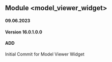 ## Module <model_viewer_widget>

#### 09.06.2023
#### Version 16.0.1.0.0
#### ADD
Initial Commit for Model Viewer Widget
